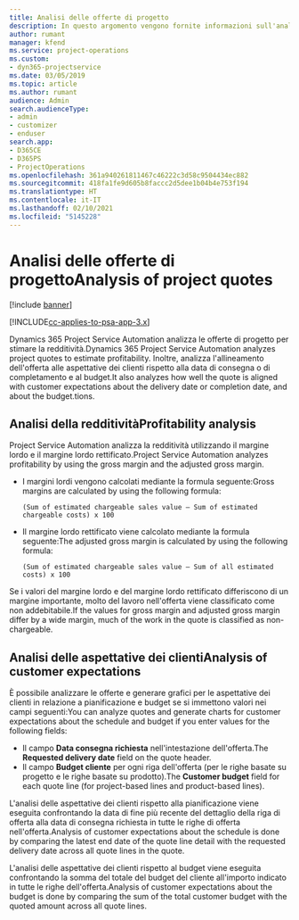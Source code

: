```yaml
---
title: Analisi delle offerte di progetto
description: In questo argomento vengono fornite informazioni sull'analisi delle offerte di progetto.
author: rumant
manager: kfend
ms.service: project-operations
ms.custom:
- dyn365-projectservice
ms.date: 03/05/2019
ms.topic: article
ms.author: rumant
audience: Admin
search.audienceType:
- admin
- customizer
- enduser
search.app:
- D365CE
- D365PS
- ProjectOperations
ms.openlocfilehash: 361a940261811467c46222c3d58c9504434ec882
ms.sourcegitcommit: 418fa1fe9d605b8faccc2d5dee1b04b4e753f194
ms.translationtype: HT
ms.contentlocale: it-IT
ms.lasthandoff: 02/10/2021
ms.locfileid: "5145228"
---
```

# <a name="analysis-of-project-quotes"></a><span data-ttu-id="e1cf0-103">Analisi delle offerte di progetto</span><span class="sxs-lookup"><span data-stu-id="e1cf0-103">Analysis of project quotes</span></span>

[!include [banner](../includes/psa-now-project-operations.md)]

[!INCLUDE[cc-applies-to-psa-app-3.x](../includes/cc-applies-to-psa-app-3x.md)]

<span data-ttu-id="e1cf0-104">Dynamics 365 Project Service Automation analizza le offerte di progetto per stimare la redditività.</span><span class="sxs-lookup"><span data-stu-id="e1cf0-104">Dynamics 365 Project Service Automation analyzes project quotes to estimate profitability.</span></span> <span data-ttu-id="e1cf0-105">Inoltre, analizza l'allineamento dell'offerta alle aspettative dei clienti rispetto alla data di consegna o di completamento e al budget.</span><span class="sxs-lookup"><span data-stu-id="e1cf0-105">It also analyzes how well the quote is aligned with customer expectations about the delivery date or completion date, and about the budget.tions.</span></span>

## <a name="profitability-analysis"></a><span data-ttu-id="e1cf0-106">Analisi della redditività</span><span class="sxs-lookup"><span data-stu-id="e1cf0-106">Profitability analysis</span></span>

<span data-ttu-id="e1cf0-107">Project Service Automation analizza la redditività utilizzando il margine lordo e il margine lordo rettificato.</span><span class="sxs-lookup"><span data-stu-id="e1cf0-107">Project Service Automation analyzes profitability by using the gross margin and the adjusted gross margin.</span></span>

- <span data-ttu-id="e1cf0-108">I margini lordi vengono calcolati mediante la formula seguente:</span><span class="sxs-lookup"><span data-stu-id="e1cf0-108">Gross margins are calculated by using the following formula:</span></span>

  `
    (Sum of estimated chargeable sales value – Sum of estimated chargeable costs) x 100
  `
- <span data-ttu-id="e1cf0-109">Il margine lordo rettificato viene calcolato mediante la formula seguente:</span><span class="sxs-lookup"><span data-stu-id="e1cf0-109">The adjusted gross margin is calculated by using the following formula:</span></span>

  `
    (Sum of estimated chargeable sales value – Sum of all estimated costs) x 100
  `

<span data-ttu-id="e1cf0-110">Se i valori del margine lordo e del margine lordo rettificato differiscono di un margine importante, molto del lavoro nell'offerta viene classificato come non addebitabile.</span><span class="sxs-lookup"><span data-stu-id="e1cf0-110">If the values for gross margin and adjusted gross margin differ by a wide margin, much of the work in the quote is classified as non-chargeable.</span></span>

## <a name="analysis-of-customer-expectations"></a><span data-ttu-id="e1cf0-111">Analisi delle aspettative dei clienti</span><span class="sxs-lookup"><span data-stu-id="e1cf0-111">Analysis of customer expectations</span></span>

<span data-ttu-id="e1cf0-112">È possibile analizzare le offerte e generare grafici per le aspettative dei clienti in relazione a pianificazione e budget se si immettono valori nei campi seguenti:</span><span class="sxs-lookup"><span data-stu-id="e1cf0-112">You can analyze quotes and generate charts for customer expectations about the schedule and budget if you enter values for the following fields:</span></span>

- <span data-ttu-id="e1cf0-113">Il campo **Data consegna richiesta** nell'intestazione dell'offerta.</span><span class="sxs-lookup"><span data-stu-id="e1cf0-113">The **Requested delivery date** field on the quote header.</span></span>
- <span data-ttu-id="e1cf0-114">Il campo **Budget cliente** per ogni riga dell'offerta (per le righe basate su progetto e le righe basate su prodotto).</span><span class="sxs-lookup"><span data-stu-id="e1cf0-114">The **Customer budget** field for each quote line (for project-based lines and product-based lines).</span></span>

<span data-ttu-id="e1cf0-115">L'analisi delle aspettative dei clienti rispetto alla pianificazione viene eseguita confrontando la data di fine più recente del dettaglio della riga di offerta alla data di consegna richiesta in tutte le righe di offerta nell'offerta.</span><span class="sxs-lookup"><span data-stu-id="e1cf0-115">Analysis of customer expectations about the schedule is done by comparing the latest end date of the quote line detail with the requested delivery date across all quote lines in the quote.</span></span>

<span data-ttu-id="e1cf0-116">L'analisi delle aspettative dei clienti rispetto al budget viene eseguita confrontando la somma del totale del budget del cliente all'importo indicato in tutte le righe dell'offerta.</span><span class="sxs-lookup"><span data-stu-id="e1cf0-116">Analysis of customer expectations about the budget is done by comparing the sum of the total customer budget with the quoted amount across all quote lines.</span></span>
